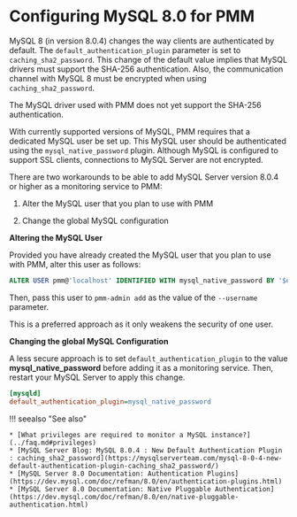 # Configuring MySQL 8.0 for PMM

MySQL 8 (in version 8.0.4) changes the way clients are authenticated by
default. The `default_authentication_plugin` parameter is set to
`caching_sha2_password`. This change of the default value implies that MySQL
drivers must support the SHA-256 authentication. Also, the communication channel
with MySQL 8 must be encrypted when using `caching_sha2_password`.

The MySQL driver used with PMM does not yet support the SHA-256 authentication.

With currently supported versions of MySQL, PMM requires that a dedicated MySQL
user be set up. This MySQL user should be authenticated using the
`mysql_native_password` plugin.  Although MySQL is configured to support SSL
clients, connections to MySQL Server are not encrypted.

There are two workarounds to be able to add MySQL Server version 8.0.4
or higher as a monitoring service to PMM:

1. Alter the MySQL user that you plan to use with PMM

2. Change the global MySQL configuration

**Altering the MySQL User**

Provided you have already created the MySQL user that you plan to use
with PMM, alter this user as follows:

```sql
ALTER USER pmm@'localhost' IDENTIFIED WITH mysql_native_password BY '$eCR8Tp@s$w*rD';
```

Then, pass this user to `pmm-admin add` as the value of the `--username`
parameter.

This is a preferred approach as it only weakens the security of one user.

**Changing the global MySQL Configuration**

A less secure approach is to set `default_authentication_plugin`
to the value **mysql_native_password** before adding it as a
monitoring service. Then, restart your MySQL Server to apply this
change.

```ini
[mysqld]
default_authentication_plugin=mysql_native_password
```

!!! seealso "See also"

    * [What privileges are required to monitor a MySQL instance?](../faq.md#privileges)
    * [MySQL Server Blog: MySQL 8.0.4 : New Default Authentication Plugin : caching_sha2_password](https://mysqlserverteam.com/mysql-8-0-4-new-default-authentication-plugin-caching_sha2_password/)
    * [MySQL Server 8.0 Documentation: Authentication Plugins](https://dev.mysql.com/doc/refman/8.0/en/authentication-plugins.html)
    * [MySQL Server 8.0 Documentation: Native Pluggable Authentication](https://dev.mysql.com/doc/refman/8.0/en/native-pluggable-authentication.html)
